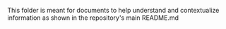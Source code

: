 This folder is meant for documents to help understand and contextualize information as shown in the repository's main README.md